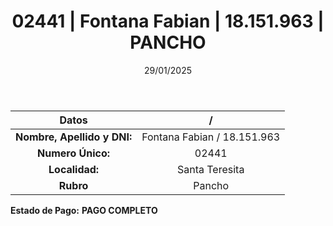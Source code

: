 ﻿---
title: 02441 | Fontana Fabian | 18.151.963 | PANCHO
date: 29/01/2025
draft: false
tags: ['santa-teresita', 'titular', 'pancho']
---

|          **Datos**          |  /  |
|:---------------------------:|:---:|
| **Nombre, Apellido y DNI:** | Fontana Fabian / 18.151.963 |
|      **Numero Único:**      | 02441 |
|        **Localidad:**       | Santa Teresita |
|          **Rubro**          | Pancho |

**Estado de Pago:** **PAGO COMPLETO**
